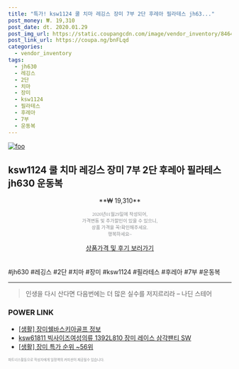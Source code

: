 ```yaml
--- 
title: "특가! ksw1124 쿨 치마 레깅스 장미 7부 2단 후레아 필라테스 jh63..." 
post_money: ₩. 19,310 
post_date: dt. 2020.01.29 
post_img_url: https://static.coupangcdn.com/image/vendor_inventory/8464/20797f6ebdcf1374da859c7e2e9f975fc1413011f326261d36adbe9868e9.jpg 
post_link_url: https://coupa.ng/bnFLqd 
categories: 
  - vendor_inventory 
tags: 
  - jh630 
  - 레깅스 
  - 2단 
  - 치마 
  - 장미 
  - ksw1124 
  - 필라테스 
  - 후레아 
  - 7부 
  - 운동복 
--- 
```

[![foo](https://static.coupangcdn.com/image/vendor_inventory/8464/20797f6ebdcf1374da859c7e2e9f975fc1413011f326261d36adbe9868e9.jpg)](https://coupa.ng/bnFLqd) 

## ksw1124 쿨 치마 레깅스 장미 7부 2단 후레아 필라테스 jh630 운동복 
<p style="text-align: center;">**₩ 19,310**</p> 
<p style="text-align: center;"><span style="color: #898c8f; font-family: Georgia,Times,serif; font-size: 0.75em;">2020년01월29일에 작성되어, <br>가격변동 및 추가할인이 있을 수 있으니,<br> 상품 가격을 꼭!확인해주세요.<br>행복하세요~</span> 
</p>	 
<div markdown="0" style="text-align: center;"><a href="https://coupa.ng/bnFLqd" class="btn btn--success">상품가격 및 후기 보러가기</a></div> 
<br><br> 
  #jh630 #레깅스 #2단 #치마 #장미 #ksw1124 #필라테스 #후레아 #7부 #운동복 
<hr> 

> 인생을 다시 산다면 다음번에는 더 많은 실수를 저지르리라 – 나딘 스테어 


### POWER LINK

* <a href="https://blog.naver.com/fasyy4321/221770003480" target="_blank"> [생활] 장미쉘바스키아골프 정보 </a>
* <a href="https://blog.naver.com/fasyy4321/221789599945" target="_blank">ksw61811 빅사이즈여성의류 1392L810 장미 레이스 삼각팬티 SW</a>
* <a href="https://blog.naver.com/sakai111/221783728106" target="_blank"> [생활] 장미 특가 순위 ~56위</a>

<span style="color: #898c8f; font-family: Georgia,Times,serif; font-size: 0.55em;">파트너스활동으로 작성자에게 일정액의 커미션이 제공될수 있습니다.</span> 
